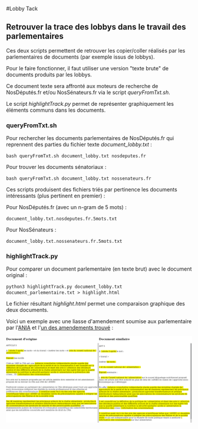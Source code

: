#Lobby Tack

## Retrouver la trace des lobbys dans le travail des parlementaires

Ces deux scripts permettent de retrouver les copier/coller réalisés par les parlementaires de documents (par exemple issus de lobbys).

Pour le faire fonctionner, il faut utiliser une version "texte brute" de documents produits par les lobbys.

Ce document texte sera affronté aux moteurs de recherche de NosDéputés.fr et/ou NosSénateurs.fr via le script *queryFromTxt.sh*.

Le script *highlightTrack.py* permet de représenter graphiquement les éléments communs dans les documents.

### queryFromTxt.sh

Pour rechercher les documents parlementaires de NosDéputés.fr qui reprennent des parties du fichier texte *document_lobby.txt* :

    bash queryFromTxt.sh document_lobby.txt nosdeputes.fr

Pour trouver les documents sénatoriaux :

    bash queryFromTxt.sh document_lobby.txt nossenateurs.fr

Ces scripts produisent des fichiers triés par pertinence les documents intéressants (plus pertinent en premier) :

Pour NosDéputés.fr (avec un n-gram de 5 mots) :

    document_lobby.txt.nosdeputes.fr.5mots.txt

Pour NosSénateurs :

    document_lobby.txt.nossenateurs.fr.5mots.txt

### highlightTrack.py

Pour comparer un document parlementaire (en texte brut) avec le document original :

    python3 highlightTrack.py document_lobby.txt document_parlementaire.txt > highlight.html

Le fichier résultant *highlight.html* permet une comparaison graphique des deux documents.

Voici un exemple avec une liasse d'amendement soumise aux parlementaire par l'[ANIA](http://www.ania.net/alimentation-sante/etiquetage2005) et l'[un des amendements trouvé](http://nosdeputes.fr/14/amendement/2302/AS685) :

![Exemple de comparaison de documents](highlight.jpg)
